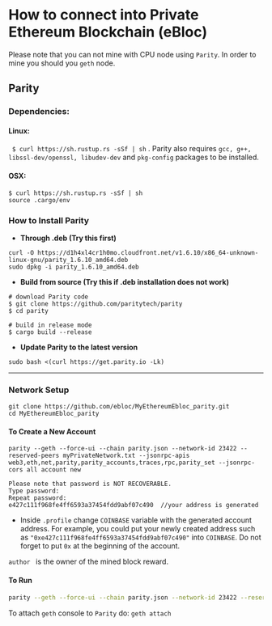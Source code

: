 # **How to connect into Private Ethereum Blockchain (eBloc)**

Please note that you can not mine with CPU node using `Parity`. In order to mine you should you `geth` node.

## **Parity**

### **Dependencies:**
#### **Linux:**
` $ curl https://sh.rustup.rs -sSf | sh` . Parity also requires `gcc, g++, libssl-dev/openssl, libudev-dev` and `pkg-config` packages to be installed.

#### **OSX:**

```
$ curl https://sh.rustup.rs -sSf | sh
source .cargo/env
```

### How to Install Parity

- **Through .deb (Try this first)**

```
curl -O https://d1h4xl4cr1h0mo.cloudfront.net/v1.6.10/x86_64-unknown-linux-gnu/parity_1.6.10_amd64.deb
sudo dpkg -i parity_1.6.10_amd64.deb
```

- **Build from source (Try this if .deb installation does not work)**

```
# download Parity code
$ git clone https://github.com/paritytech/parity
$ cd parity

# build in release mode
$ cargo build --release
```
- **Update Parity to the latest version**

```
sudo bash <(curl https://get.parity.io -Lk)
````

------------

### Network Setup

```
git clone https://github.com/ebloc/MyEthereumEbloc_parity.git
cd MyEthereumEbloc_parity
```

#### To Create a New Account

```
parity --geth --force-ui --chain parity.json --network-id 23422 --reserved-peers myPrivateNetwork.txt --jsonrpc-apis web3,eth,net,parity,parity_accounts,traces,rpc,parity_set --jsonrpc-cors all account new

Please note that password is NOT RECOVERABLE.
Type password:
Repeat password:
e427c111f968fe4ff6593a37454fdd9abf07c490  //your address is generated 
```

- Inside `.profile` change `COINBASE` variable with the generated account address. For example, you could put your newly created address such as `"0xe427c111f968fe4ff6593a37454fdd9abf07c490"` into `COINBASE`. Do not forget to put `0x` at the beginning of the account.

 `author ` is  the owner of the mined block reward. 

#### To Run

```bash
parity --geth --force-ui --chain parity.json --network-id 23422 --reserved-peers myPrivateNetwork.txt --jsonrpc-apis web3,eth,net,parity,parity_accounts,traces,rpc,parity_set --jsonrpc-cors all --author "0x75..." --unlock $COINBASE --password /home/ubuntu/EBloc/password.txt
```

To attach `geth` console to `Parity` do: `geth attach`